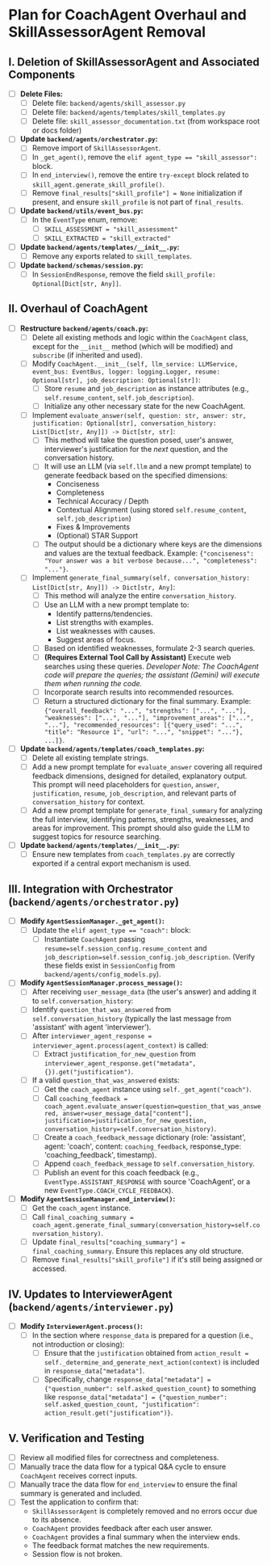 # Plan for CoachAgent Overhaul and SkillAssessorAgent Removal

## I. Deletion of SkillAssessorAgent and Associated Components

* [ ] **Delete Files:**
  * [ ] Delete file: `backend/agents/skill_assessor.py`
  * [ ] Delete file: `backend/agents/templates/skill_templates.py`
  * [ ] Delete file: `skill_assessor_documentation.txt` (from workspace root or docs folder)
* [ ] **Update `backend/agents/orchestrator.py`:**
  * [ ] Remove import of `SkillAssessorAgent`.
  * [ ] In `_get_agent()`, remove the `elif agent_type == "skill_assessor":` block.
  * [ ] In `end_interview()`, remove the entire `try-except` block related to `skill_agent.generate_skill_profile()`.
  * [ ] Remove `final_results["skill_profile"] = None` initialization if present, and ensure `skill_profile` is not part of `final_results`.
* [ ] **Update `backend/utils/event_bus.py`:**
  * [ ] In the `EventType` enum, remove:
    * [ ] `SKILL_ASSESSMENT = "skill_assessment"`
    * [ ] `SKILL_EXTRACTED = "skill_extracted"`
* [ ] **Update `backend/agents/templates/__init__.py`:**
  * [ ] Remove any exports related to `skill_templates`.
* [ ] **Update `backend/schemas/session.py`:**
  * [ ] In `SessionEndResponse`, remove the field `skill_profile: Optional[Dict[str, Any]]`.

## II. Overhaul of CoachAgent

* [ ] **Restructure `backend/agents/coach.py`:**
  * [ ] Delete all existing methods and logic within the `CoachAgent` class, except for the `__init__` method (which will be modified) and `subscribe` (if inherited and used).
  * [ ] Modify `CoachAgent.__init__(self, llm_service: LLMService, event_bus: EventBus, logger: logging.Logger, resume: Optional[str], job_description: Optional[str])`:
    * [ ] Store `resume` and `job_description` as instance attributes (e.g., `self.resume_content`, `self.job_description`).
    * [ ] Initialize any other necessary state for the new CoachAgent.
  * [ ] Implement `evaluate_answer(self, question: str, answer: str, justification: Optional[str], conversation_history: List[Dict[str, Any]]) -> Dict[str, str]`:
    * [ ] This method will take the question posed, user's answer, interviewer's justification for the *next* question, and the conversation history.
    * [ ] It will use an LLM (via `self.llm` and a new prompt template) to generate feedback based on the specified dimensions:
      * Conciseness
      * Completeness
      * Technical Accuracy / Depth
      * Contextual Alignment (using stored `self.resume_content`, `self.job_description`)
      * Fixes & Improvements
      * (Optional) STAR Support
    * [ ] The output should be a dictionary where keys are the dimensions and values are the textual feedback. Example: `{"conciseness": "Your answer was a bit verbose because...", "completeness": "..."}`.
  * [ ] Implement `generate_final_summary(self, conversation_history: List[Dict[str, Any]]) -> Dict[str, Any]`:
    * [ ] This method will analyze the entire `conversation_history`.
    * [ ] Use an LLM with a new prompt template to:
      * Identify patterns/tendencies.
      * List strengths with examples.
      * List weaknesses with causes.
      * Suggest areas of focus.
    * [ ] Based on identified weaknesses, formulate 2-3 search queries.
    * [ ] **(Requires External Tool Call by Assistant)** Execute web searches using these queries. *Developer Note: The CoachAgent code will prepare the queries; the assistant (Gemini) will execute them when running the code.*
    * [ ] Incorporate search results into recommended resources.
    * [ ] Return a structured dictionary for the final summary. Example: `{"overall_feedback": "...", "strengths": ["...", "..."], "weaknesses": ["...", "..."], "improvement_areas": ["...", "..."], "recommended_resources": [{"query_used": "...", "title": "Resource 1", "url": "...", "snippet": "..."}, ...]}`.
* [ ] **Update `backend/agents/templates/coach_templates.py`:**
  * [ ] Delete all existing template strings.
  * [ ] Add a new prompt template for `evaluate_answer` covering all required feedback dimensions, designed for detailed, explanatory output. This prompt will need placeholders for `question`, `answer`, `justification`, `resume`, `job_description`, and relevant parts of `conversation_history` for context.
  * [ ] Add a new prompt template for `generate_final_summary` for analyzing the full interview, identifying patterns, strengths, weaknesses, and areas for improvement. This prompt should also guide the LLM to suggest topics for resource searching.
* [ ] **Update `backend/agents/templates/__init__.py`:**
  * [ ] Ensure new templates from `coach_templates.py` are correctly exported if a central export mechanism is used.

## III. Integration with Orchestrator (`backend/agents/orchestrator.py`)

* [ ] **Modify `AgentSessionManager._get_agent()`:**
  * [ ] Update the `elif agent_type == "coach":` block:
    * [ ] Instantiate `CoachAgent` passing `resume=self.session_config.resume_content` and `job_description=self.session_config.job_description`. (Verify these fields exist in `SessionConfig` from `backend/agents/config_models.py`).
* [ ] **Modify `AgentSessionManager.process_message()`:**
  * [ ] After receiving `user_message_data` (the user's answer) and adding it to `self.conversation_history`:
  * [ ] Identify `question_that_was_answered` from `self.conversation_history` (typically the last message from 'assistant' with agent 'interviewer').
  * [ ] After `interviewer_agent_response = interviewer_agent.process(agent_context)` is called:
    * [ ] Extract `justification_for_new_question` from `interviewer_agent_response.get("metadata", {}).get("justification")`.
  * [ ] If a valid `question_that_was_answered` exists:
    * [ ] Get the `coach_agent` instance using `self._get_agent("coach")`.
    * [ ] Call `coaching_feedback = coach_agent.evaluate_answer(question=question_that_was_answered, answer=user_message_data["content"], justification=justification_for_new_question, conversation_history=self.conversation_history)`.
    * [ ] Create a `coach_feedback_message` dictionary (role: 'assistant', agent: 'coach', content: `coaching_feedback`, response_type: 'coaching_feedback', timestamp).
    * [ ] Append `coach_feedback_message` to `self.conversation_history`.
    * [ ] Publish an event for this coach feedback (e.g., `EventType.ASSISTANT_RESPONSE` with source 'CoachAgent', or a new `EventType.COACH_CYCLE_FEEDBACK`).
* [ ] **Modify `AgentSessionManager.end_interview()`:**
  * [ ] Get the `coach_agent` instance.
  * [ ] Call `final_coaching_summary = coach_agent.generate_final_summary(conversation_history=self.conversation_history)`.
  * [ ] Update `final_results["coaching_summary"] = final_coaching_summary`. Ensure this replaces any old structure.
  * [ ] Remove `final_results["skill_profile"]` if it's still being assigned or accessed.

## IV. Updates to InterviewerAgent (`backend/agents/interviewer.py`)

* [ ] **Modify `InterviewerAgent.process()`:**
  * [ ] In the section where `response_data` is prepared for a question (i.e., not introduction or closing):
    * [ ] Ensure that the `justification` obtained from `action_result = self._determine_and_generate_next_action(context)` is included in `response_data["metadata"]`.
    * [ ] Specifically, change `response_data["metadata"] = {"question_number": self.asked_question_count}` to something like `response_data["metadata"] = {"question_number": self.asked_question_count, "justification": action_result.get("justification")}`.

## V. Verification and Testing

* [ ] Review all modified files for correctness and completeness.
* [ ] Manually trace the data flow for a typical Q&A cycle to ensure `CoachAgent` receives correct inputs.
* [ ] Manually trace the data flow for `end_interview` to ensure the final summary is generated and included.
* [ ] Test the application to confirm that:
  * `SkillAssessorAgent` is completely removed and no errors occur due to its absence.
  * `CoachAgent` provides feedback after each user answer.
  * `CoachAgent` provides a final summary when the interview ends.
  * The feedback format matches the new requirements.
  * Session flow is not broken.
